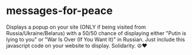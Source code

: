 # messages-for-peace
Displays a popup on your site (ONLY if being visited from Russia/Ukraine/Belarus) with a 50/50 chance of displaying either "Putin is lying to you" or "War Is Over (If You Want It)" in Russian.  Just include this javascript code on your website to display.  Solidarity.  ☮️❤️
